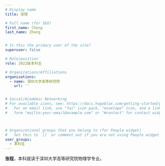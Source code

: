 ```yaml
---
# Display name
title: 张程

# Full name (for SEO)
first_name: Cheng
last_name: Zhang


# Is this the primary user of the site?
superuser: false

# Role/position
role: 2022级本科生

# Organizations/Affiliations
organizations:
  - name: 深圳大学高等研究院
    url: ''


# Social/Academic Networking
# For available icons, see: https://docs.hugoblox.com/getting-started/page-builder/#icons
#   For an email link, use "fas" icon pack, "envelope" icon, and a link in the
#   form "mailto:your-email@example.com" or "#contact" for contact widget.



# Organizational groups that you belong to (for People widget)
#   Set this to `[]` or comment out if you are not using People widget.
user_groups:
  - 本科生
---
```

**张程**，本科就读于深圳大学高等研究院物理学专业。